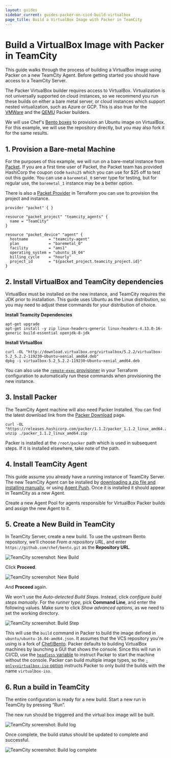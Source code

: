 ```yaml
---
layout: guides
sidebar_current: guides-packer-on-cicd-build-virtualbox
page_title: Build a VirtualBox Image with Packer in TeamCity
---
```


# Build a VirtualBox Image with Packer in TeamCity

This guide walks through the process of building a VirtualBox image using
Packer on a new TeamCity Agent. Before getting started you should have access
to a TeamCity Server.

The Packer VirtualBox builder requires access to VirtualBox. Virtualization is
not universally supported on cloud instances, so we recommend you run these
builds on either a bare metal server, or cloud instances which support nested
virtualization, such as Azure or GCP. This is also true for the
[VMWare](/docs/builders/vmware.html) and the [QEMU](/docs/builders/qemu.html)
Packer builders.

We will use Chef's [Bento boxes](https://github.com/chef/bento) to provision an
Ubuntu image on VirtualBox. For this example, we will use the repository
directly, but you may also fork it for the same results.

## 1. Provision a Bare-metal Machine

For the purposes of this example, we will run on a bare-metal instance from
[Packet](https://www.packet.net/). If you are a first time user of
Packet, the Packet team has provided HashiCorp the coupon code `hashi25`
which you can use for &#x24;25 off to test out this guide. You can use
a `baremetal_0` server type for testing, but for regular use, the `baremetal_1`
instance may be a better option.

There is also a [Packet
Provider](https://www.terraform.io/docs/providers/packet/index.html) in
Terraform you can use to provision the project and instance.

```hcl
provider "packet" { }

resource "packet_project" "teamcity_agents" {
  name = "TeamCity"
}

resource "packet_device" "agent" {
  hostname         = "teamcity-agent"
  plan             = "baremetal_0"
  facility         = "ams1"
  operating_system = "ubuntu_16_04"
  billing_cycle    = "hourly"
  project_id       = "${packet_project.teamcity_project.id}"
}
```

## 2. Install VirtualBox and TeamCity dependencies

VirtualBox must be installed on the new instance, and TeamCity requires the JDK
prior to installation. This guide uses Ubuntu as the Linux distribution, so you
may need to adjust these commands for your distribution of choice.

**Install Teamcity Dependencies**

```shell
apt-get upgrade
apt-get install -y zip linux-headers-generic linux-headers-4.13.0-16-generic build-essential openjdk-8-jdk
```

**Install VirtualBox**

```
curl -OL "http://download.virtualbox.org/virtualbox/5.2.2/virtualbox-5.2_5.2.2-119230~Ubuntu~xenial_amd64.deb"
dpkg -i virtualbox-5.2_5.2.2-119230~Ubuntu~xenial_amd64.deb
```

You can also use the [`remote-exec`
provisioner](https://www.terraform.io/docs/provisioners/remote-exec.html) in
your Terraform configuration to automatically run these commands when
provisioning the new instance.

## 3. Install Packer

The TeamCity Agent machine will also need Packer Installed. You can find the
latest download link from the [Packer
Download](https://www.packer.io/downloads.html) page.

```shell
curl -OL "https://releases.hashicorp.com/packer/1.1.2/packer_1.1.2_linux_amd64.zip"
unzip ./packer_1.1.2_linux_amd64.zip
```

Packer is installed at the `/root/packer` path which is used in subsequent
steps. If it is installed elsewhere, take note of the path.

## 4. Install TeamCity Agent

This guide assume you already have a running instance of TeamCity Server. The
new TeamCity Agent can be installed by [downloading a zip file and installing
manually](https://confluence.jetbrains.com/display/TCD10//Setting+up+and+Running+Additional+Build+Agents#SettingupandRunningAdditionalBuildAgents-InstallingAdditionalBuildAgents),
or using [Agent
Push](https://confluence.jetbrains.com/display/TCD10//Setting+up+and+Running+Additional+Build+Agents#SettingupandRunningAdditionalBuildAgents-InstallingviaAgentPush).
Once it is installed it should appear in TeamCity as a new Agent.

Create a new Agent Pool for agents responsible for VirtualBox Packer builds and
assign the new Agent to it.

## 5. Create a New Build in TeamCity

In TeamCity Server, create a new build. To use the upstream Bento repository,
we'll choose *From a repository URL*, and enter
`https://github.com/chef/bento.git` as the **Repository URL**.

![TeamCity screenshot: New Build](/assets/images/guides/teamcity_create_project_from_url-1.png)

Click **Proceed**.

![TeamCity screenshot: New Build](/assets/images/guides/teamcity_create_project_from_url-2.png)

And **Proceed** again.

We won't use the *Auto-detected Build Steps*. Instead, click *configure build
steps manually*. For the *runner type*, pick **Command Line**, and enter the
following values. Make sure to click *Show advanced options*, as we need to set
the working directory.

![TeamCity screenshot: Build Step](/assets/images/guides/teamcity_build_configuration.png)


This will use the `build` command in Packer to build the image defined in
`ubuntu/ubuntu-16.04-amd64.json`. It assumes that the VCS repository you're
using is a fork of [Chef/Bento](https://github.com/chef/bento). Packer defaults
to building VirtualBox machines by launching a GUI that shows the console.
Since this will run in CI/CD, use the [`headless`
variable](/docs/builders/virtualbox-iso.html#headless) to instruct Packer to
start the machine without the console. Packer can build multiple image types,
so the [`-only=virtualbox-iso`
option](/docs/commands/build.html#only-foo-bar-baz) instructs Packer to only
build the builds with the name `virtualbox-iso`.

## 6. Run a build in TeamCity

The entire configuration is ready for a new build. Start a new run in TeamCity
by pressing “Run”.

The new run should be triggered and the virtual box image will be built.

![TeamCity screenshot: Build log](/assets/images/guides/teamcity_build_log.png)

Once complete, the build status should be updated to complete and successful.

![TeamCity screenshot: Build log complete](/assets/images/guides/teamcity_build_log_complete.png)

